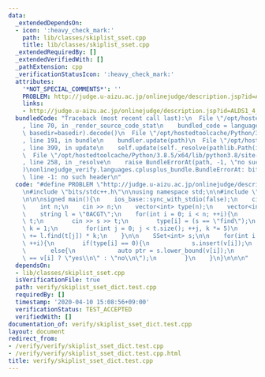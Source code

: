 ```yaml
---
data:
  _extendedDependsOn:
  - icon: ':heavy_check_mark:'
    path: lib/classes/skiplist_sset.cpp
    title: lib/classes/skiplist_sset.cpp
  _extendedRequiredBy: []
  _extendedVerifiedWith: []
  _pathExtension: cpp
  _verificationStatusIcon: ':heavy_check_mark:'
  attributes:
    '*NOT_SPECIAL_COMMENTS*': ''
    PROBLEM: http://judge.u-aizu.ac.jp/onlinejudge/description.jsp?id=ALDS1_4_C
    links:
    - http://judge.u-aizu.ac.jp/onlinejudge/description.jsp?id=ALDS1_4_C
  bundledCode: "Traceback (most recent call last):\n  File \"/opt/hostedtoolcache/Python/3.8.5/x64/lib/python3.8/site-packages/onlinejudge_verify/documentation/build.py\"\
    , line 70, in _render_source_code_stat\n    bundled_code = language.bundle(stat.path,\
    \ basedir=basedir).decode()\n  File \"/opt/hostedtoolcache/Python/3.8.5/x64/lib/python3.8/site-packages/onlinejudge_verify/languages/cplusplus.py\"\
    , line 191, in bundle\n    bundler.update(path)\n  File \"/opt/hostedtoolcache/Python/3.8.5/x64/lib/python3.8/site-packages/onlinejudge_verify/languages/cplusplus_bundle.py\"\
    , line 399, in update\n    self.update(self._resolve(pathlib.Path(included), included_from=path))\n\
    \  File \"/opt/hostedtoolcache/Python/3.8.5/x64/lib/python3.8/site-packages/onlinejudge_verify/languages/cplusplus_bundle.py\"\
    , line 258, in _resolve\n    raise BundleErrorAt(path, -1, \"no such header\"\
    )\nonlinejudge_verify.languages.cplusplus_bundle.BundleErrorAt: bits/stdc++.h:\
    \ line -1: no such header\n"
  code: "#define PROBLEM \"http://judge.u-aizu.ac.jp/onlinejudge/description.jsp?id=ALDS1_4_C\"\
    \n#include \"bits/stdc++.h\"\n\nusing namespace std;\n\n#include \"../lib/classes/skiplist_sset.cpp\"\
    \n\n\nsigned main(){\n    ios_base::sync_with_stdio(false);\n    cin.tie(0);\n\
    \    int n;\n    cin >> n;\n    vector<int> type(n);\n    vector<int> v(n, 0);\n\
    \    string l = \"0ACGT\";\n    for(int i = 0; i < n; ++i){\n        string s,\
    \ t;\n        cin >> s >> t;\n        type[i] = (s == \"find\");\n        int\
    \ k = 1;\n        for(int j = 0; j < t.size(); ++j, k *= 5)\n            v[i]\
    \ += l.find(t[j]) * k;\n    }\n\n    SSet<int> s;\n\n    for(int i = 0; i < n;\
    \ ++i){\n        if(type[i] == 0){\n            s.insert(v[i]);\n        }\n \
    \       else{\n            auto ptr = s.lower_bound(v[i]);\n            printf(ptr->val\
    \ == v[i] ? \"yes\\n\" : \"no\\n\");\n        }\n    }\n}\n\n\n"
  dependsOn:
  - lib/classes/skiplist_sset.cpp
  isVerificationFile: true
  path: verify/skiplist_sset_dict.test.cpp
  requiredBy: []
  timestamp: '2020-04-10 15:08:56+09:00'
  verificationStatus: TEST_ACCEPTED
  verifiedWith: []
documentation_of: verify/skiplist_sset_dict.test.cpp
layout: document
redirect_from:
- /verify/verify/skiplist_sset_dict.test.cpp
- /verify/verify/skiplist_sset_dict.test.cpp.html
title: verify/skiplist_sset_dict.test.cpp
---
```

